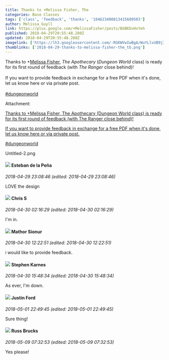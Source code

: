 ```yaml
---
title: Thanks to +Melissa Fisher, The
categories: Base Classes
tags: ['class', 'feedback', 'thanks', '104623400813415689503']
author: Melissa Guyll
link: https://plus.google.com/+MelissaFisher/posts/BGBKDvHxYeh
published: 2018-04-29T20:55:48.280Z
updated: 2018-04-29T20:55:48.280Z
imagelink: ['https://lh3.googleusercontent.com/-RGKWVwIwBgA/WuYLlvUB9jI/AAAAAAAAcQM/QphNeLaAuusT2NoI-FbH_cLIB8Xe0dM2ACJoC/w1047-h1047/Untitled-2.png']
thumblinks: ['2018-04-29-thanks-to-melissa-fisher-the_tb.png']
---
```


Thanks to <span class="proflinkWrapper"><span class="proflinkPrefix">+</span><a class="proflink" href="https://plus.google.com/104623400813415689503" oid="104623400813415689503">Melissa Fisher</a></span>, <i>The Apothecary</i> (<i>Dungeon World</i> class) is ready for its first round of feedback (with <i>The Ranger</i> close behind)!<br /><br />If you want to provide feedback in exchange for a free PDF when it&#39;s done, let us know here or via private post.<br /><br /><a rel="nofollow" class="ot-hashtag" href="https://plus.google.com/s/%23dungeonworld/posts">#dungeonworld</a>


Attachment:

<a href='https://plus.google.com/photos/117134143142507309944/albums/6549935449940288481/6549935451040511538?sqi=100084733231320276299&sqsi=55379595-98b4-44a1-92bf-a8a8758d88f4'>Thanks to +Melissa Fisher, The Apothecary (Dungeon World class) is ready for its first round of feedback (with The Ranger close behind)!

If you want to provide feedback in exchange for a free PDF when it's done, let us know here or via private post.

#dungeonworld</a>


Untitled-2.png
<div id='comment z12jhb1wrkz0j1f1x232tznqwwi2znhas04'>
  <h4><img src='{{site.baseurl}}//images/avatars/101493230690112116920_photo.jpg'> Esteban de la Peña</h4>
      <p><cite>2018-04-29 23:08:46 (edited: 2018-04-29 23:08:46)</cite></p>
        <p>LOVE the design</p>
</div>
        

<div id='comment z12jhb1wrkz0j1f1x232tznqwwi2znhas04'>
  <h4><img src='{{site.baseurl}}//images/avatars/101789477929813700533_photo.jpg'> Chris S</h4>
      <p><cite>2018-04-30 02:16:29 (edited: 2018-04-30 02:16:29)</cite></p>
        <p>I&#39;m in.</p>
</div>
        

<div id='comment z12jhb1wrkz0j1f1x232tznqwwi2znhas04'>
  <h4><img src='{{site.baseurl}}//images/avatars/103013877571181739889_photo.jpg'> Mathor Sionur</h4>
      <p><cite>2018-04-30 12:22:51 (edited: 2018-04-30 12:22:51)</cite></p>
        <p>i would like to provide feedback.</p>
</div>
        

<div id='comment z12jhb1wrkz0j1f1x232tznqwwi2znhas04'>
  <h4><img src='{{site.baseurl}}//images/avatars/102664254666078826277_photo.jpg'> Stephen Karnes</h4>
      <p><cite>2018-04-30 15:48:34 (edited: 2018-04-30 15:48:34)</cite></p>
        <p>As ever, I&#39;m down.</p>
</div>
        

<div id='comment z12jhb1wrkz0j1f1x232tznqwwi2znhas04'>
  <h4><img src='{{site.baseurl}}//images/avatars/113111689610329646582_photo.jpg'> Justin Ford</h4>
      <p><cite>2018-05-01 22:49:45 (edited: 2018-05-01 22:49:45)</cite></p>
        <p>Sure thing!</p>
</div>
        

<div id='comment z12jhb1wrkz0j1f1x232tznqwwi2znhas04'>
  <h4><img src='{{site.baseurl}}//images/avatars/108081872647188369149_photo.jpg'> Russ Brucks</h4>
      <p><cite>2018-05-09 07:32:53 (edited: 2018-05-09 07:32:53)</cite></p>
        <p>Yes please!</p>
</div>
        